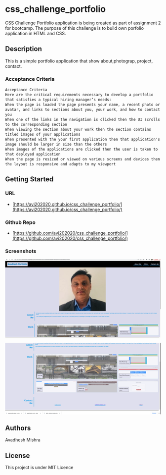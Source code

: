 # css_challenge_portfolio
CSS Challenge  Portfolio application is being created as part of assignment 2 for bootcamp.
The purpose of this challenge is to build  own porfolio application in HTML and CSS.

## Description

This is a simple portfolio application that show  about,photograp, project, contact.



### Acceptance Criteria

```
Acceptance Criteria
Here are the critical requirements necessary to develop a portfolio that satisfies a typical hiring manager’s needs:
When the page is loaded the page presents your name, a recent photo or avatar, and links to sections about you, your work, and how to contact you
When one of the links in the navigation is clicked then the UI scrolls to the corresponding section
When viewing the section about your work then the section contains titled images of your applications
When presented with the your first application then that application's image should be larger in size than the others
When images of the applications are clicked then the user is taken to that deployed application
When the page is resized or viewed on various screens and devices then the layout is responsive and adapts to my viewport
```

## Getting Started

### URL

- [https://avi202020.github.io/css_challenge_portfolio/](https://avi202020.github.io/css_challenge_portfolio/)

### Github Repo

- [https://github.com/avi202020/css_challenge_portfolio/](https://github.com/avi202020/css_challenge_portfolio/)



### Screenshots

![Screenshot](https://github.com/avi202020/css_challenge_portfolio/blob/main/assets/images/css_challenge_portfolio.png/)

![Screenshot2](https://github.com/avi202020/css_challenge_portfolio/blob/main/assets/images/css_challenge_portfolio2.png/)

## Authors

Avadhesh Mishra


## License

This project is under MIT Licence